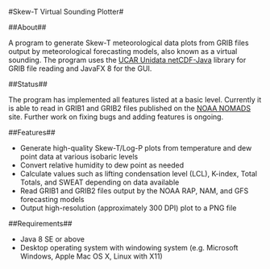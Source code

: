 #Skew-T Virtual Sounding Plotter#

##About##

A program to generate Skew-T meteorological data plots from GRIB files output by 
meteorological forecasting models, also known as a virtual sounding.
The program uses the
[UCAR Unidata netCDF-Java](http://www.unidata.ucar.edu/software/thredds/current/netcdf-java/)
library for GRIB file reading and JavaFX 8 for the GUI.

##Status##

The program has implemented all features listed at a basic level.
Currently it is able to read in GRIB1 and GRIB2 files published on the
[NOAA NOMADS](http://nomads.ncdc.noaa.gov/data.php?name=access) site.
Further work on fixing bugs and adding features is ongoing.

##Features##

* Generate high-quality Skew-T/Log-P plots from temperature and dew point data
  at various isobaric levels
* Convert relative humidity to dew point as needed
* Calculate values such as lifting condensation level (LCL), K-index,
  Total Totals, and SWEAT depending on data available
* Read GRIB1 and GRIB2 files output by the NOAA RAP, NAM, and GFS forecasting
  models
* Output high-resolution (approximately 300 DPI) plot to a PNG file

##Requirements##

* Java 8 SE or above
* Desktop operating system with windowing system (e.g. Microsoft Windows,
  Apple Mac OS X, Linux with X11)
